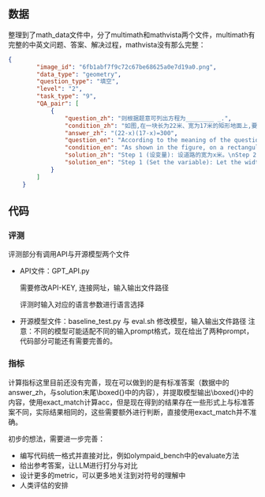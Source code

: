 ## 数据

整理到了math_data文件中，分了multimath和mathvista两个文件，multimath有完整的中英文问题、答案、解决过程，mathvista没有那么完整：

``` json
{
        "image_id": "6fb1abf7f9c72c67be68625a0e7d19a0.png",
        "data_type": "geometry",
        "question_type": "填空",
        "level": "2",
        "task_type": "9",
        "QA_pair": [
            {
                "question_zh": "则根据题意可列出方程为________ _.",
                "condition_zh": "如图,在一块长为22米、宽为17米的矩形地面上,要修建同样宽的两条互相垂直的道路(两条道路各与矩形的一条边平行),剩余部分种上草坪,使草坪面积为300平方米.若设道路宽为x米,",
                "answer_zh": "(22-x)(17-x)=300",
                "question_en": "According to the meaning of the question, the equation can be set up as ________ _.",
                "condition_en": "As shown in the figure, on a rectangular ground with a length of 22 meters and a width of 17 meters, two perpendicular roads of the same width are to be built (each road is parallel to one side of the rectangle), and the remaining area is to be covered with lawn, making the lawn area 300 square meters. Let the width of the road be x meters.",
                "solution_zh": "Step 1 (设变量): 设道路的宽为x米。\nStep 2 (确定草坪面积公式): 草坪面积为整个矩形的面积减去道路的面积。\nStep 3 (面积计算): 矩形地面的面积为22米 * 17米 = 374平方米。\nStep 4 (设未知数方程): 根据题意，草坪的面积=（22-x）（17-x）。\nStep 5 (方程等式): (22-x)(17-x)=300。\nAnswer: \\boxed{(22-x)(17-x)=300}",
                "solution_en": "Step 1 (Set the variable): Let the width of the road be x meters.\nStep 2 (Determine the grassland area formula): The area of the grassland is the total area of the rectangle minus the area of the roads.\nStep 3 (Area calculation): The total area of the rectangular ground is 22 m * 17 m = 374 square meters.\nStep 4 (Set the unknown equation): According to the problem, the area of the grassland is (22-x)(17-x).\nStep 5 (Equation formation): (22-x)(17-x)=300.\nAnswer: \\boxed{(22-x)(17-x)=300}"
            }
        ]
    }
```

## 代码
### 评测
评测部分有调用API与开源模型两个文件

- API文件：GPT_API.py

    需要修改API-KEY, 连接网址，输入输出文件路径

    评测时输入对应的语言参数进行语言选择
- 开源模型文件：baseline_test.py 与 eval.sh
    修改模型，输入输出文件路径
    注意：不同的模型可能适配不同的输入prompt格式，现在给出了两种prompt，代码部分可能还有需要完善的。

### 指标
计算指标这里目前还没有完善，现在可以做到的是有标准答案（数据中的answer_zh，与solution末尾\boxed{}中的内容），并提取模型输出\boxed{}中的内容，使用exact_match计算acc，但是现在得到的结果存在一些形式上与标准答案不同，实际结果相同的，这些需要额外进行判断，直接使用exact_match并不准确。

初步的想法，需要进一步完善：

- 编写代码统一格式并直接对比，例如olympaid_bench中的evaluate方法
- 给出参考答案，让LLM进行打分与对比
- 设计更多的metric，可以更多地关注到对符号的理解中
- 人类评估的安排